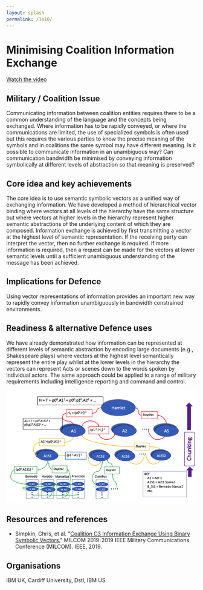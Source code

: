 ```yaml
---
layout: splash
permalink: /1a10/
---
```


# Minimising Coalition Information Exchange
[Watch the video](https://ibm.box.com/v/Showcase-1a04-video)

## Military / Coalition Issue
Communicating information between coalition entities requires there to be a common understanding of the language
and the concepts being exchanged. Where information has to be rapidly conveyed, or where the communications are
limited, the use of specialized symbols is often used but this requires the various parties to know the precise
meaning of the symbols and in coalitions the same symbol may have different meaning. Is it possible to communicate
information in an unambiguous way? Can communication bandwidth be minimised by conveying information symbolically at
different levels of abstraction so that meaning is preserved?

## Core idea and key achievements
The core idea is to use semantic symbolic vectors as a unified way of exchanging information. We have developed a
method of hierarchical vector binding where vectors at all levels of the hierarchy have the same structure but where
vectors at higher levels in the hierarchy represent higher semantic abstractions of the underlying content of which
they are composed. Information exchange is achieved by first transmitting a vector at the highest level of semantic
representation. If the receiving party can interpret the vector, then no further exchange is required. If more
information is required, then a request can be made for the vectors at lower semantic levels until a sufficient
unambiguous understanding of the message has been achieved.

## Implications for Defence
Using vector representations of information provides an important new way to rapidly convey information unambiguously
in bandwidth constrained environments. 

## Readiness & alternative Defence uses
We have already demonstrated how information can be represented at different levels of semantic abstraction by
encoding large documents (e.g., Shakespeare plays) where vectors at the highest level semantically represent the
entire play whilst at the lower levels in the hierarchy the vectors can represent Acts or scenes down to the words
spoken by individual actors. The same approach could be applied to a range of military requirements including
intelligence reporting and command and control.

![image info](/dais/achievements/images/1a10-fig1.png)

## Resources and references
* Simpkin, Chris, et al.
  "[Coalition C3 Information Exchange Using Binary Symbolic Vectors.](/doc-4729)"
  MILCOM 2019-2019 IEEE Military Communications Conference (MILCOM). IEEE, 2019.

## Organisations
IBM UK, Cardiff University, Dstl, IBM US
